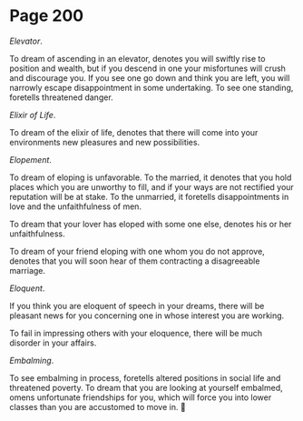 # Page 200
_Elevator_.


To dream of ascending in an elevator, denotes you will swiftly rise
to position and wealth, but if you descend in one your misfortunes
will crush and discourage you. If you see one go down and think you
are left, you will narrowly escape disappointment in some undertaking.
To see one standing, foretells threatened danger.


_Elixir of Life_.


To dream of the elixir of life, denotes that there will come
into your environments new pleasures and new possibilities.


_Elopement_.


To dream of eloping is unfavorable. To the married, it denotes
that you hold places which you are unworthy to fill, and if
your ways are not rectified your reputation will be at stake.
To the unmarried, it foretells disappointments in love and
the unfaithfulness of men.


To dream that your lover has eloped with some one else,
denotes his or her unfaithfulness.


To dream of your friend eloping with one whom you do not approve,
denotes that you will soon hear of them contracting a disagreeable marriage.


_Eloquent_.


If you think you are eloquent of speech in your dreams,
there will be pleasant news for you concerning one in whose
interest you are working.


To fail in impressing others with your eloquence, there will be much
disorder in your affairs.


_Embalming_.


To see embalming in process, foretells altered positions in social life
and threatened poverty. To dream that you are looking at yourself embalmed,
omens unfortunate friendships for you, which will force you into lower
classes than you are accustomed to move in.
